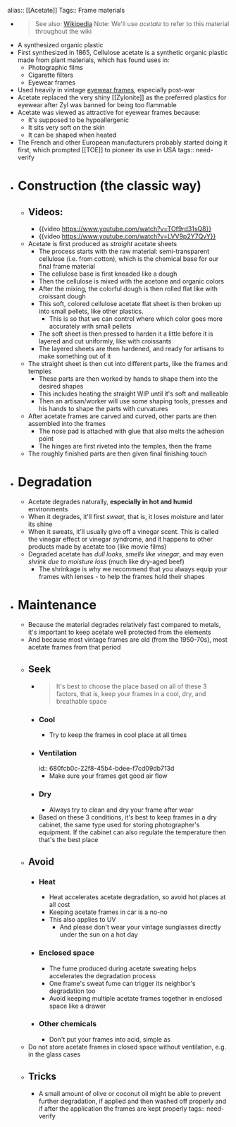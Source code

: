 alias:: [[Acetate]]
Tags:: Frame materials

- > See also: [Wikipedia](https://en.wikipedia.org/wiki/Cellulose_acetate)
  > Note: We'll use *acetate* to refer to this material throughout the wiki
- A synthesized organic plastic
- First synthesized in 1865, Cellulose acetate is a synthetic organic plastic made from plant materials, which has found uses in:
	- Photographic films
	- Cigarette filters
	- Eyewear frames
- Used heavily in vintage [eyewear frames]([[Frame]]), especially post-war
- Acetate replaced the very shiny [[Zylonite]] as the preferred plastics for eyewear after Zyl was banned for being too flammable
- Acetate was viewed as attractive for eyewear frames because:
	- It's supposed to be hypoallergenic
	- It sits very soft on the skin
	- It can be shaped when heated
- The French and other European manufacturers probably started doing it first, which prompted [[TOE]] to pioneer its use in USA
  tags:: need-verify
- # Construction (the classic way)
	- ## Videos:
		- {{video https://www.youtube.com/watch?v=TOf9rd31sQ8}}
		- {{video https://www.youtube.com/watch?v=LVV9p2Y7QvY}}
	- Acetate is first produced as *straight* acetate sheets
		- The process starts with the raw material: semi-transparent cellulose (i.e. from cotton), which is the chemical base for our final frame material
		- The cellulose base is first kneaded like a dough
		- Then the cellulose is mixed with the acetone and organic colors
		- After the mixing, the colorful dough is then rolled flat like with croissant dough
		- This soft, colored cellulose acetate flat sheet is then broken up into small pellets, like other plastics.
			- This is so that we can control where which color goes more accurately with small pellets
		- The soft sheet is then pressed to harden it a little before it is layered and cut uniformly, like with croissants
		- The layered sheets are then hardened, and ready for artisans to make something out of it
	- The straight sheet is then cut into different parts, like the frames and temples
		- These parts are then worked by hands to shape them into the desired shapes
		- This includes heating the straight WIP until it's soft and malleable
		- Then an artisan/worker will use some shaping tools, presses and his hands to shape the parts with curvatures
	- After acetate frames are carved and curved, other parts are then assembled into the frames
		- The nose pad is attached with glue that also melts the adhesion point
		- The hinges are first riveted into the temples, then the frame
	- The roughly finished parts are then given final finishing touch
- # Degradation
	- Acetate degrades naturally, **especially in hot and humid** environments
	- When it degrades, it'll first *sweat*, that is, it loses moisture and later its shine
	- When it sweats, it'll usually give off a vinegar scent. This is called the vinegar effect or vinegar syndrome, and it happens to other products made by acetate too (like movie films)
	- Degraded acetate has *dull looks*, *smells like vinegar*, and may even *shrink due to moisture loss* (much like dry-aged beef)
		- The shrinkage is why we recommend that you always equip your frames with lenses - to help the frames hold their shapes
- # Maintenance
	- Because the material degrades relatively fast compared to metals, it's important to keep acetate well protected from the elements
	- And because most vintage frames are old (from the 1950-70s), most acetate frames from that period
	- ## Seek
		- > It's best to choose the place based on all of these 3 factors, that is, keep your frames in a cool, dry, and breathable space
		- ### Cool
			- Try to keep the frames in cool place at all times
		- ### Ventilation
		  id:: 680fcb0c-22f8-45b4-bdee-f7cd09db713d
			- Make sure your frames get good air flow
		- ### Dry
			- Always try to clean and dry your frame after wear
		- Based on these 3 conditions, it's best to keep frames in a dry cabinet, the same type used for storing photographer's equipment. If the cabinet can also regulate the temperature then that's the best place
	- ## Avoid
		- ### Heat
			- Heat accelerates acetate degradation, so avoid hot places at all cost
			- Keeping acetate frames in car is a no-no
			- This also applies to UV
				- And please don't wear your vintage sunglasses directly under the sun on a hot day
		- ### Enclosed space
			- The fume produced during acetate sweating helps accelerates the degradation process
			- One frame's sweat fume can trigger its neighbor's degradation too
			- Avoid keeping multiple acetate frames together in enclosed space like a drawer
		- ### Other chemicals
			- Don't put your frames into acid, simple as
	- Do not store acetate frames in closed space without ventilation, e.g. in the glass cases
	- ## Tricks
		- A small amount of olive or coconut oil might be able to prevent further degradation, if applied and then washed off properly and if after the application the frames are kept properly
		  tags:: need-verify